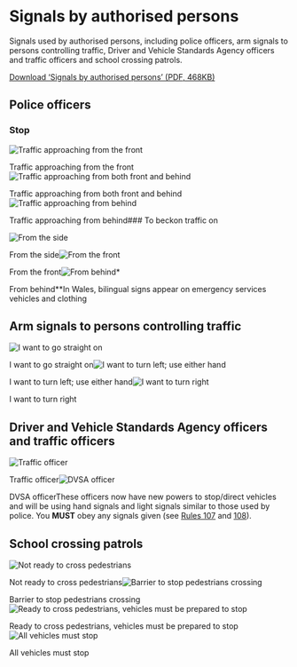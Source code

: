 Signals by authorised persons
=============================

Signals used by authorised persons, including police officers, arm signals to persons controlling traffic, Driver and Vehicle Standards Agency officers and traffic officers and school crossing patrols.

[Download ‘Signals by authorised persons’ (PDF, 468KB)](https://assets.digital.cabinet-office.gov.uk/media/560aa62bed915d035c00001b/the-highway-code-signals-by-authorised-persons.pdf)

Police officers
---------------

### Stop

![Traffic approaching from the front](../images/police-officers-traffic-from-front.jpg)

Traffic approaching from the front![Traffic approaching from both front and behind](../images/police-officers-traffic-from-front-and-behind.jpg)

Traffic approaching from both front and behind![Traffic approaching from behind](../images/police-officers-traffic-from-behind.jpg)

Traffic approaching from behind### To beckon traffic on

![From the side](../images/police-officer-beckon-from-the-side.jpg)

From the side![From the front](../images/police-officer-beckon-from-the-front.jpg)

From the front![From behind*](../images/police-officer-beckon-from-behind.jpg)

From behind**In Wales, bilingual signs appear on emergency services vehicles and clothing

Arm signals to persons controlling traffic
------------------------------------------

![I want to go straight on](../images/car-arm-signal-straight-on.jpg)

I want to go straight on![I want to turn left; use either hand](../images/car-arm-signal-turn-left.jpg)

I want to turn left; use either hand![I want to turn right](../images/car-arm-signals-turn-right.jpg)

I want to turn right

Driver and Vehicle Standards Agency officers and traffic officers
-----------------------------------------------------------------

![Traffic officer](../images/traffic-officer-car.jpg)

Traffic officer![DVSA officer](../images/dvsa-officer-car.jpg)

DVSA officerThese officers now have new powers to stop/direct vehicles and will be using hand signals and light
signals similar to those used by police. You **MUST** obey any signals given (see [Rules 107](/pages/general-rules-techniques-and-advice-for-all-drivers-and-riders-103-to-158.md#rule-107) and [108](/pages/general-rules-techniques-and-advice-for-all-drivers-and-riders-103-to-158.md#rule-108)).

School crossing patrols
-----------------------

![Not ready to cross pedestrians](../images/school-crossing-patrol-not-ready.jpg)

Not ready to cross pedestrians![Barrier to stop pedestrians crossing](../images/school-crossing-patrol-barrier-to-stop.jpg)

Barrier to stop pedestrians crossing![Ready to cross pedestrians, vehicles must be prepared to stop](../images/school-crossing-patrol-vehicle-prepare-stop.jpg)

Ready to cross pedestrians, vehicles must be prepared to stop![All vehicles must stop](../images/school-crossing-patrol-all-vehicles-stop.jpg)

All vehicles must stop
